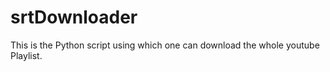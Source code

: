 # srtDownloader

This is the Python script using which one can download the whole youtube Playlist.
